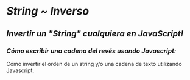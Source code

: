 # **_String ~ Inverso_**

## **_Invertir un "String" cualquiera en JavaScript!_**

### **_Cómo escribir una cadena del revés usando Javascript:_**
Cómo invertir el orden de un string y/o una cadena de texto utilizando Javascript.
